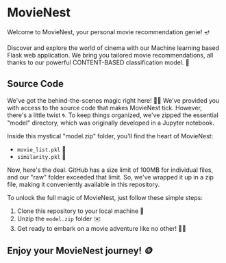 # MovieNest

Welcome to MovieNest, your personal movie recommendation genie! 🪔

Discover and explore the world of cinema with our Machine learning based Flask web application. We bring you tailored movie recommendations, all thanks to our powerful CONTENT-BASED classification model. 🧞

## Source Code

We've got the behind-the-scenes magic right here! 🎩✨ We've provided you with access to the source code that makes MovieNest tick. However, there's a little twist 🌀. To keep things organized, we've zipped the essential "model" directory, which was originally developed in a Jupyter notebook.

Inside this mystical "model.zip" folder, you'll find the heart of MovieNest:

- `movie_list.pkl` 🎥
- `similarity.pkl` 🎯

Now, here's the deal. GitHub has a size limit of 100MB for individual files, and our "raw" folder exceeded that limit. So, we've wrapped it up in a zip file, making it conveniently available in this repository.

To unlock the full magic of MovieNest, just follow these simple steps:

1. Clone this repository to your local machine 🧬
2. Unzip the `model.zip` folder ✉️
3. Get ready to embark on a movie adventure like no other! 🍿🚀

## Enjoy your MovieNest journey! 🪙
